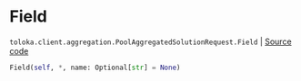 # Field
`toloka.client.aggregation.PoolAggregatedSolutionRequest.Field` | [Source code](https://github.com/Toloka/toloka-kit/blob/v1.2.0/src/client/aggregation.py#L44)

```python
Field(self, *, name: Optional[str] = None)
```

